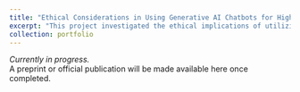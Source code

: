 ```yaml
---
title: "Ethical Considerations in Using Generative AI Chatbots for High-Stakes Information Seeking Related to Substance Use and Addiction"
excerpt: "This project investigated the ethical implications of utilizing generative AI chatbots, such as ChatGPT, in high-stakes, substance use-related contexts, focusing on their ability to deliver medical interventions. Through analyzing ChatGPT's responses to user-generated, high-risk questions from Reddit forums on substance use and recovery, the study assessed the appropriateness and quality of the chatbot's responses, as evaluated by a NIDA clinician. The results showed that while ChatGPT could generate generally appropriate and high-quality responses, the lack of transparency in its architecture and training, the potential for severe consequences from a single poor response, and the current content policy that prevents responses to high-risk substance use questions, raised substantial ethical concerns, leading to a non-endorsement of their usage in such critical scenarios.<br/>"
collection: portfolio
---
```


_Currently in progress._  
A preprint or official publication will be made available here once completed.
